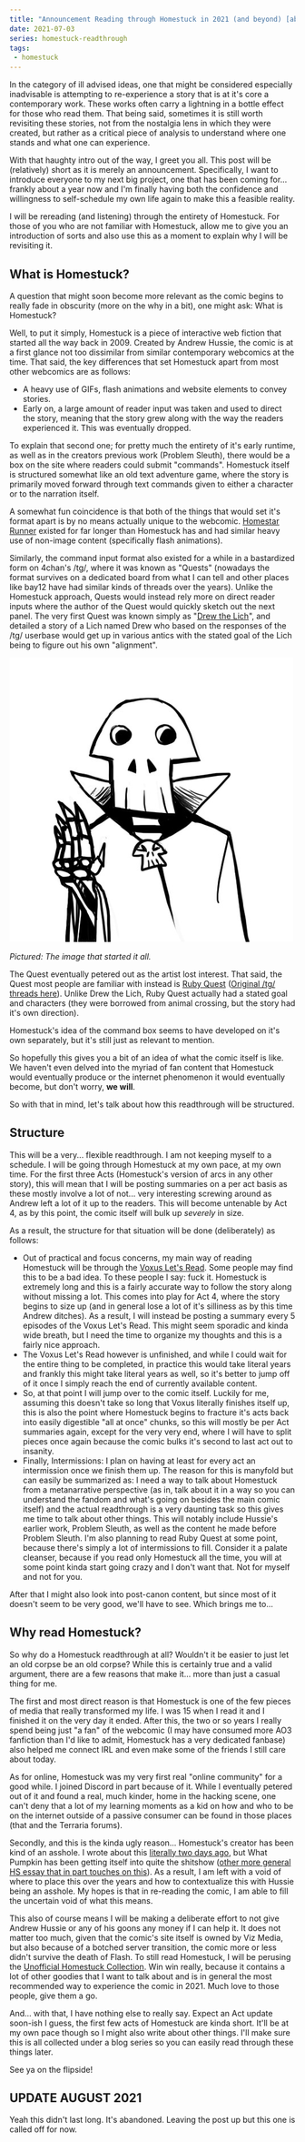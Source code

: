 ```yaml
---
title: "Announcement Reading through Homestuck in 2021 (and beyond) [abandoned]"
date: 2021-07-03
series: homestuck-readthrough
tags:
 - homestuck
---
```


In the category of ill advised ideas, one that might be considered especially inadvisable is attempting to re-experience a story that is at it's core a contemporary work. These works often carry a lightning in a bottle effect for those who read them. That being said, sometimes it is still worth revisiting these stories, not from the nostalgia lens in which they were created, but rather as a critical piece of analysis to understand where one stands and what one can experience.

With that haughty intro out of the way, I greet you all. This post will be (relatively) short as it is merely an announcement. Specifically, I want to introduce everyone to my next big project, one that has been coming for... frankly about a year now and I'm finally having both the confidence and willingness to self-schedule my own life again to make this a feasible reality.

I will be rereading (and listening) through the entirety of Homestuck. For those of you who are not familiar with Homestuck, allow me to give you an introduction of sorts and also use this as a moment to explain why I will be revisiting it.

## What is Homestuck?

A question that might soon become more relevant as the comic begins to really fade in obscurity (more on the why in a bit), one might ask: What is Homestuck?

Well, to put it simply, Homestuck is a piece of interactive web fiction that started all the way back in 2009. Created by Andrew Hussie, the comic is at a first glance not too dissimilar from similar contemporary webcomics at the time. That said, the key differences that set Homestuck apart from most other webcomics are as follows:

* A heavy use of GIFs, flash animations and website elements to convey stories.
* Early on, a large amount of reader input was taken and used to direct the story, meaning that the story grew along with the way the readers experienced it. This was eventually dropped.

To explain that second one; for pretty much the entirety of it's early runtime, as well as in the creators previous work (Problem Sleuth), there would be a box on the site where readers could submit "commands". Homestuck itself is structured somewhat like an old text adventure game, where the story is primarily moved forward through text commands given to either a character or to the narration itself.

A somewhat fun coincidence is that both of the things that would set it's format apart is by no means actually unique to the webcomic. [Homestar Runner](https://homestarrunner.com) existed for far longer than Homestuck has and had similar heavy use of non-image content (specifically flash animations). 

Similarly, the command input format also existed for a while in a bastardized form on 4chan's /tg/, where it was known as "Quests" (nowadays the format survives on a dedicated board from what I can tell and other places like bay12 have had similar kinds of threads over the years). Unlike the Homestuck approach, Quests would instead rely more on direct reader inputs where the author of the Quest would quickly sketch out the next panel. The very first Quest was known simply as "[Drew the Lich](http://suptg.thisisnotatrueending.com/archive.html?tags=Drew%20the%20lich)", and detailed a story of a Lich named Drew who based on the responses of the /tg/ userbase would get up in various antics with the stated goal of the Lich being to figure out his own "alignment".

![Drew the Lich](/static/blog/readthrough-announcement/drew.jpg)

*Pictured: The image that started it all.*

The Quest eventually petered out as the artist lost interest. That said, the Quest most people are familiar with instead is [Ruby Quest](http://evilcorporation.com.br/rubyquest/) ([Original /tg/ threads here](http://suptg.thisisnotatrueending.com/collection.html?collnum=0)). Unlike Drew the Lich, Ruby Quest actually had a stated goal and characters (they were borrowed from animal crossing, but the story had it's own direction).

Homestuck's idea of the command box seems to have developed on it's own separately, but it's still just as relevant to mention.

So hopefully this gives you a bit of an idea of what the comic itself is like. We haven't even delved into the myriad of fan content that Homestuck would eventually produce or the internet phenomenon it would eventually become, but don't worry, **we will**.

So with that in mind, let's talk about how this readthrough will be structured.

## Structure

This will be a very... flexible readthrough. I am not keeping myself to a schedule. I will be going through Homestuck at my own pace, at my own time. For the first three Acts (Homestuck's version of arcs in any other story), this will mean that I will be posting summaries on a per act basis as these mostly involve a lot of not... very interesting screwing around as Andrew left a lot of it up to the readers. This will become untenable by Act 4, as by this point, the comic itself will bulk up *severely* in size.

As a result, the structure for that situation will be done (deliberately) as follows:

* Out of practical and focus concerns, my main way of reading Homestuck will be through the [Voxus Let's Read](https://www.youtube.com/c/Voxus/playlists?view=50&sort=dd&shelf_id=2). Some people may find this to be a bad idea. To these people I say: fuck it. Homestuck is extremely long and this is a fairly accurate way to follow the story along without missing a lot. This comes into play for Act 4, where the story begins to size up (and in general lose a lot of it's silliness as by this time Andrew ditches). As a result, I will instead be posting a summary every 5 episodes of the Voxus Let's Read. This might seem sporadic and kinda wide breath, but I need the time to organize my thoughts and this is a fairly nice approach.
* The Voxus Let's Read however is unfinished, and while I could wait for the entire thing to be completed, in practice this would take literal years and frankly this might take literal years as well, so it's better to jump off of it once I simply reach the end of currently available content.
* So, at that point I will jump over to the comic itself. Luckily for me, assuming this doesn't take so long that Voxus literally finishes itself up, this is also the point where Homestuck begins to fracture it's acts back into easily digestible "all at once" chunks, so this will mostly be per Act summaries again, except for the very very end, where I will have to split pieces once again because the comic bulks it's second to last act out to insanity.
* Finally, Intermissions: I plan on having at least for every act an intermission once we finish them up. The reason for this is manyfold but can easily be summarized as: I need a way to talk about Homestuck from a metanarrative perspective (as in, talk about it in a way so you can understand the fandom and what's going on besides the main comic itself) and the actual readthrough is a very daunting task so this gives me time to talk about other things. This will notably include Hussie's earlier work, Problem Sleuth, as well as the content he made before Problem Sleuth. I'm also planning to read Ruby Quest at some point, because there's simply a lot of intermissions to fill. Consider it a palate cleanser, because if you read only Homestuck all the time, you will at some point kinda start going crazy and I don't want that. Not for myself and not for you.

After that I might also look into post-canon content, but since most of it doesn't seem to be very good, we'll have to see. Which brings me to...

## Why read Homestuck?

So why do a Homestuck readthrough at all? Wouldn't it be easier to just let an old corpse be an old corpse? While this is certainly true and a valid argument, there are a few reasons that make it... more than just a casual thing for me.

The first and most direct reason is that Homestuck is one of the few pieces of media that really transformed my life. I was 15 when I read it and I finished it on the very day it ended. After this, the two or so years I really spend being just "a fan" of the webcomic (I may have consumed more AO3 fanfiction than I'd like to admit, Homestuck has a very dedicated fanbase) also helped me connect IRL and even make some of the friends I still care about today. 

As for online, Homestuck was my very first real "online community" for a good while. I joined Discord in part because of it. While I eventually petered out of it and found a real, much kinder, home in the hacking scene, one can't deny that a lot of my learning moments as a kid on how and who to be on the internet outside of a passive consumer can be found in those places (that and the Terraria forums).

Secondly, and this is the kinda ugly reason... Homestuck's creator has been kind of an asshole. I wrote about this [literally two days ago](https://noirscape.dev/blog/rant-about-what-pumpkin-2021-07-01), but What Pumpkin has been getting itself into quite the shitshow ([other more general HS essay that in part touches on this](https://wiki.noirscape.dev/index.php/Essay:Homestuck)). As a result, I am left with a void of where to place this over the years and how to contextualize this with Hussie being an asshole. My hopes is that in re-reading the comic, I am able to fill the uncertain void of what this means.

This also of course means I will be making a deliberate effort to not give Andrew Hussie or any of his goons any money if I can help it. It does not matter too much, given that the comic's site itself is owned by Viz Media, but also because of a botched server transition, the comic more or less didn't survive the death of Flash. To still read Homestuck, I will be perusing the [Unofficial Homestuck Collection](https://bambosh.github.io/unofficial-homestuck-collection/). Win win really, because it contains a lot of other goodies that I want to talk about and is in general the most recommended way to experience the comic in 2021. Much love to those people, give them a go.

And... with that, I have nothing else to really say. Expect an Act update soon-ish I guess, the first few acts of Homestuck are kinda short. It'll be at my own pace though so I might also write about other things. I'll make sure this is all collected under a blog series so you can easily read through these things later.

See ya on the flipside!

## UPDATE AUGUST 2021

Yeah this didn't last long. It's abandoned. Leaving the post up but this one is called off for now.